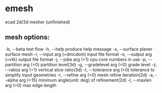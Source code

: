 # emesh
ecad 2d/3d mesher (unfinished)

## mesh options:
  -b, --beta                 test flow
  -h, --help                 produce help message
  -s, --surface              planer surface mesh
  -i, --input arg (=dmcdom)  input file format
  -o, --output arg (=vtk)    output file format
  -j, --jobs arg (=1)        cpu core numbers in use
  -p, --partition arg (=0)   partition level(3d)
  -g, --gradelevel arg (=0)  grade level
  -z, --ratioz arg (=1)      vertical slice ratio(3d)
  -t, --tolerance arg (=0)   tolerance to simplify input geometries
  -r, --refine arg (=0)      mesh refine iteration(2d)
  -a, --alpha arg (=15)      minimum angle(unit: deg) of refinement(2d)
  -l, --maxlen arg (=0)      max edge length
